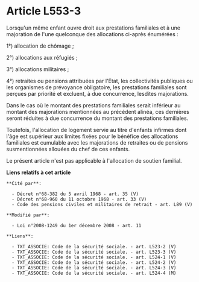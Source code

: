 # Article L553-3

Lorsqu'un même enfant ouvre droit aux prestations familiales et à une majoration de l'une quelconque des allocations ci-après
énumérées : 

1°) allocation de chômage ; 

2°) allocations aux réfugiés ; 

3°) allocations militaires ; 

4°) retraites ou pensions attribuées par l'Etat, les collectivités publiques ou les organismes de prévoyance obligatoire, les
prestations familiales sont perçues par priorité et excluent, à due concurrence, lesdites majorations.

Dans le cas où le montant des prestations familiales serait inférieur au montant des majorations mentionnées au précédent
alinéa, ces dernières seront réduites à due concurrence du montant des prestations familiales. 

Toutefois, l'allocation de logement servie au titre d'enfants infirmes dont l'âge est supérieur aux limites fixées pour le
bénéfice des allocations familiales est cumulable avec les majorations de retraites ou de pensions susmentionnées allouées du
chef de ces enfants. 

Le présent article n'est pas applicable à l'allocation de soutien familial.

**Liens relatifs à cet article**

	**Cité par**:

	  - Décret n°68-382 du 5 avril 1968 - art. 35 (V)
	  - Décret n°68-960 du 11 octobre 1968 - art. 33 (V)
	  - Code des pensions civiles et militaires de retrait - art. L89 (V)

	**Modifié par**:

	  - Loi n°2008-1249 du 1er décembre 2008 - art. 11

	**Liens**:

	  - TXT_ASSOCIE: Code de la sécurité sociale. - art. L523-2 (V)
	  - TXT_ASSOCIE: Code de la sécurité sociale. - art. L523-3 (V)
	  - TXT_ASSOCIE: Code de la sécurité sociale. - art. L524-1 (V)
	  - TXT_ASSOCIE: Code de la sécurité sociale. - art. L524-2 (V)
	  - TXT_ASSOCIE: Code de la sécurité sociale. - art. L524-3 (V)
	  - TXT_ASSOCIE: Code de la sécurité sociale. - art. L524-4 (M)
